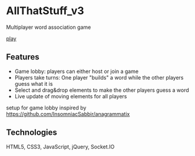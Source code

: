 # AllThatStuff_v3
Multiplayer word association game

[play](http://www.allthatstuff.fun/)

## Features
* Game lobby: players can either host or join a game
* Players take turns: One player "builds" a word while the other players guess what it is
* Select and drag&drop elements to make the other players guess a word
* Live update of moving elements for all players

setup for game lobby inspired by
https://github.com/InsomniacSabbir/anagrammatix

## Technologies
HTML5, CSS3, JavaScript, jQuery, Socket.IO

<!-- ## Preview
### START MENU
<img src="./public/preview/start_menu.gif" alt="start menu preview animation">

### MAIN GAME

BUILDING:
<img src="./public/preview/my-turn_building.gif" alt="building preview animation">

GUESSING:
<img src="./public/preview/guessing.gif" alt="guessing preview animation">

NEXT TURN:
<img src="./public/preview/next-turn.gif" alt="next turn preview animation">

### GAME END

<img src="./public/preview/game-end.gif" alt="game end preview animation"> -->

<!-- ## Links & more
* look at the [word cards](http://www.allthatstuff.fun/cards)

* [cards json file](http://www.allthatstuff.fun/cards_enUS.json) -->
